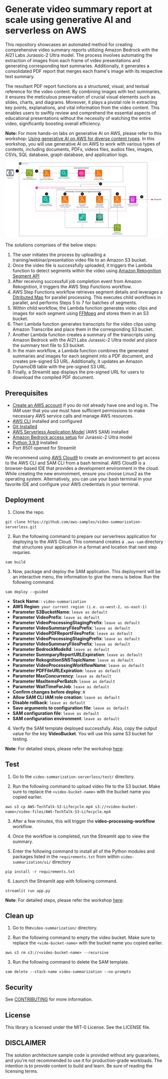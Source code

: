 # Generate video summary report at scale using generative AI and serverless on AWS

This repository showcases an automated method for creating comprehensive video summary reports utilizing Amazon Bedrock with the AI21 Labs Jurassic-2 Ultra model. The process involves automating the extraction of images from each frame of video presentations and generating corresponding text summaries. Additionally, it generates a consolidated PDF report that merges each frame's image with its respective text summary.

The resultant PDF report functions as a structured, visual, and textual reference for the video content. By combining images with text summaries, it ensures the meticulous preservation of crucial visual elements such as slides, charts, and diagrams. Moreover, it plays a pivotal role in extracting key points, explanations, and vital information from the video content. This enables users to swiftly review and comprehend the essential aspects of educational presentations without the necessity of watching the entire video, significantly boosting overall efficiency.

**Note:** For more hands-on labs on generative AI on AWS, please refer to this workshop: [Using generative AI on AWS for diverse content types](https://catalog.workshops.aws/genai-on-aws). In this workshop, you will use generative AI on AWS to work with various types of contents, including documents, PDFs, videos files, audios files, images, CSVs, SQL database, graph database, and application logs. 

![Architecture](images/architecture.png)

The solutions comprises of the below steps:

1. The user initiates the process by uploading a training/webinar/presentation video file to an Amazon S3 bucket.
2. Once the video file is successfully uploaded, it triggers the Lambda function to detect segments within the video using [Amazon Rekognition Segment API](https://docs.aws.amazon.com/rekognition/latest/dg/segment-api.html)
3. After receiving successfull job completion event from Amazon Rekognition, it triggers the AWS Step Functions workflow. 
4. AWS Step Functions workflow retrieves segment details and leverages a [Ditributed Map](https://aws.amazon.com/blogs/aws/step-functions-distributed-map-a-serverless-solution-for-large-scale-parallel-data-processing/) for parallel processing. This executes child workflows in parallel, and performs Steps 5 to 7 for batches of segments.
5. Within child workflow, the Lambda function generates video clips and images for each segment using [FFMpeg](https://ffmpeg.org/) and stores them in an S3 bucket.
6. Then Lambda function generates transcripts for the video clips using Amazon Transcribe and place them in the corresponding S3 bucket.
7. Another Lambda function creates a summary of the transcripts using Amazon Bedrock with the AI21 Labs Jurassic-2 Ultra model and place the summary text file to S3 bucket.
8. In the main workflow, a Lambda function combines the generated summaries and images for each segment into a PDF document, and creates pre-signed S3 URL. Additionally, it updates an Amazon DynamoDB table with the pre-signed S3 URL.
9. Finally, a Streamlit app displays the pre-signed URL for users to download the compiled PDF document.

## Prerequisites

* [Create an AWS account](https://portal.aws.amazon.com/gp/aws/developer/registration/index.html) if you do not already have one and log in. The IAM user that you use must have sufficient permissions to make necessary AWS service calls and manage AWS resources.
* [AWS CLI](https://docs.aws.amazon.com/cli/latest/userguide/install-cliv2.html) installed and configured
* [Git Installed](https://git-scm.com/book/en/v2/Getting-Started-Installing-Git)
* [AWS Serverless Application Model](https://docs.aws.amazon.com/serverless-application-model/latest/developerguide/serverless-sam-cli-install.html) (AWS SAM) installed
* [Amazon Bedrock access setup](https://catalog.us-east-1.prod.workshops.aws/genai-on-aws/en-US/02-start-workshop/01-bedrock-setup) for Jurassic-2 Ultra model
* [Python 3.9.9](https://www.python.org/downloads/release/python-390/) installed
* Port 8501 opened for Streamlit

We recommend using [AWS Cloud9](https://aws.amazon.com/cloud9/) to create an environment to get access to the AWS CLI and SAM CLI from a bash terminal. AWS Cloud9 is a browser-based IDE that provides a development environment in the cloud. While creating the new environment, ensure you choose Linux2 as the operating system. Alternatively, you can use your bash terminal in your favorite IDE and configure your AWS credentials in your terminal.

## Deployment 

1. Clone the repo.
```shell
git clone https://github.com/aws-samples/video-summarization-serverless.git
```

2.  Run the following command to prepare our serverlress application for deploying to the AWS Cloud. This command creates a `.aws-sam` 
directory that structures your application in a format and location that next step requries.
```shell
sam build
```

3. Now, package and deploy the SAM application. This deployment will be an interactive menu, the information to give the menu is below. Run the following command.
```shell
sam deploy --guided
```
- **Stack Name**: : `video-summarization`
- **AWS Region**: `your current region (i.e. us-west-2, us-east-1)`
- **Parameter S3BucketName**: `leave as default`
- **Parameter VideoPrefix**: `leave as default`
- **Parameter VideoProcessingStagingPrefix**: `leave as default` 
- **Parameter VideoSummaryFilesPrefix**: `leave as default` 
- **Parameter VideoPDFReportFilesPrefix**: `leave as default`
- **Parameter VideoProcessingStagingPrefix**: `leave as default` 
- **Parameter VideoSummaryFilesPrefix**: `leave as default` 
- **Parameter BedrockModelId**: `leave as default` 
- **Parameter SummparyReportURLExpiration**: `leave as default` 
- **Parameter RekognitionSNSTopicName**: `leave as default` 
- **Parameter VideoProcessingWorkflowName**: `leave as default` 
- **Parameter PDFFileURLExpiration**: `leave as default` 
- **Parameter MaxConcurrency**: `leave as default`  
- **Parameter MaxItemsPerBatch**: `leave as default` 
- **Parameter WaitTimeForJob**: `leave as default` 
- **Confirm changes before deploy**: `N`
- **Allow SAM CLI IAM role creation**: `leave as default` 
- **Disable rollback**: `leave as default` 
- **Save arguments to configuration file**: `leave as default` 
- **SAM configuration file**: `leave as default`
- **SAM configuration environment**: `leave as default`

4. Verify the SAM template deployed successfully.  Also, copy the output value for the key **VideoBucket**. You will use this same S3 bucket for testing.

**Note**: For detailed steps, please refer the workshop [here](https://catalog.us-east-1.prod.workshops.aws/genai-on-aws/en-US/05-working-with-media-files/with-video-files/02-deploy): 

## Test

1. Go to the `video-summarization-serverless/test/` directory.

2. Run the following command to upload video file to the S3 bucket. Make sure to replace the `<video-bucket-name>` with the bucket name you copied earlier. 
```shell
aws s3 cp AWS-TechTalk-S3-Lifecycle.mp4 s3://<video-bucket-name>/video-files/AWS-TechTalk-S3-Lifecycle.mp4
```

3. After a few minutes, this will trigger the **video-processing-workflow** workflow. 

4. Once the workflow is completed, run the Streamlit app to view the summary. 

5. Enter the following command to install all of the Python modules and packages listed in the `requirements.txt` from within `video-summarization/ui/` directory
```shell
pip install -r requirements.txt
```

6. Launch the Streamlit app with following command.
```shell
streamlit run app.py
```

**Note**: For detailed steps, please refer the workshop [here](https://catalog.us-east-1.prod.workshops.aws/genai-on-aws/en-US/05-working-with-media-files/with-video-files/04-run-application): 

## Clean up

1. Go to the`video-summarization/` directory.

2. Run the following command to empty the video bucket. Make sure to replace the `<vide-bucket-name>` with the bucket name you copied earlier. 
```shell
aws s3 rm s3://<video-bucket-name> --recursive
```

3. Run the following command to delete the SAM template.
```shell
sam delete --stack-name video-summarization --no-prompts 
```

## Security

See [CONTRIBUTING](CONTRIBUTING.md#security-issue-notifications) for more information.

## License

This library is licensed under the MIT-0 License. See the LICENSE file.

## DISCLAIMER

The solution architecture sample code is provided without any guarantees, and you're not recommended to use it for production-grade workloads. The intention is to provide content to build and learn. Be sure of reading the licensing terms.